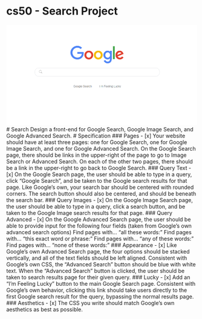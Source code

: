 
# cs50 - Search Project
<img src="mygoogle.PNG" alt="Demo">
# Search
Design a front-end for Google Search, Google Image Search, and Google Advanced Search.
# Specification
### Pages
- [x]  Your website should have at least three pages: one for Google Search, one for Google Image Search, and one for Google Advanced Search.
On the Google Search page, there should be links in the upper-right of the page to go to Image Search or Advanced Search. On each of the other two pages, there should be a link in the upper-right to go back to Google Search.
### Query Text
- [x] On the Google Search page, the user should be able to type in a query, click “Google Search”, and be taken to the Google search results for that page.
Like Google’s own, your search bar should be centered with rounded corners. The search button should also be centered, and should be beneath the search bar.
### Query Images
- [x] On the Google Image Search page, the user should be able to type in a query, click a search button, and be taken to the Google Image search results for that page.
### Query Advanced
- [x] On the Google Advanced Search page, the user should be able to provide input for the following four fields (taken from Google’s own advanced search options)
      Find pages with… “all these words:”
      Find pages with… “this exact word or phrase:”
      Find pages with… “any of these words:”
      Find pages with… “none of these words:”
### Appearance
- [x] Like Google’s own Advanced Search page, the four options should be stacked vertically, and all of the text fields should be left aligned.
Consistent with Google’s own CSS, the “Advanced Search” button should be blue with white text. When the “Advanced Search” button is clicked, the user should be taken to search results page for their given query.
### Lucky
- [x] Add an “I’m Feeling Lucky” button to the main Google Search page. Consistent with Google’s own behavior, clicking this link should take users directly to the first Google search result for the query, bypassing the normal results page.
### Aesthetics
- [x] The CSS you write should match Google’s own aesthetics as best as possible.
